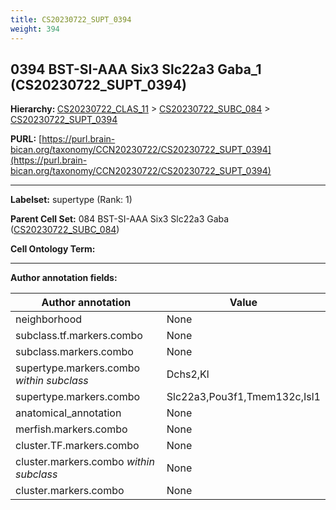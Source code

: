 ```yaml
---
title: CS20230722_SUPT_0394
weight: 394
---
```

## 0394 BST-SI-AAA Six3 Slc22a3 Gaba_1 (CS20230722_SUPT_0394)
<b>Hierarchy: </b>
[CS20230722_CLAS_11](../CS20230722_CLAS_11) >
[CS20230722_SUBC_084](../CS20230722_SUBC_084) >
[CS20230722_SUPT_0394](../CS20230722_SUPT_0394)

**PURL:** [https://purl.brain-bican.org/taxonomy/CCN20230722/CS20230722_SUPT_0394](https://purl.brain-bican.org/taxonomy/CCN20230722/CS20230722_SUPT_0394)

---


**Labelset:** supertype (Rank: 1)

**Parent Cell Set:** 084 BST-SI-AAA Six3 Slc22a3 Gaba ([CS20230722_SUBC_084](../CS20230722_SUBC_084))



**Cell Ontology Term:** 

[MARKER GENES.]: #


---

[TRANSFERRED ANNOTATIONS.]: #


[AUTHOR ANNOTATION FIELDS.]: #


**Author annotation fields:**

| Author annotation | Value |
|-------------------|-------|
|neighborhood|None|
|subclass.tf.markers.combo|None|
|subclass.markers.combo|None|
|supertype.markers.combo _within subclass_|Dchs2,Kl|
|supertype.markers.combo|Slc22a3,Pou3f1,Tmem132c,Isl1|
|anatomical_annotation|None|
|merfish.markers.combo|None|
|cluster.TF.markers.combo|None|
|cluster.markers.combo _within subclass_|None|
|cluster.markers.combo|None|
